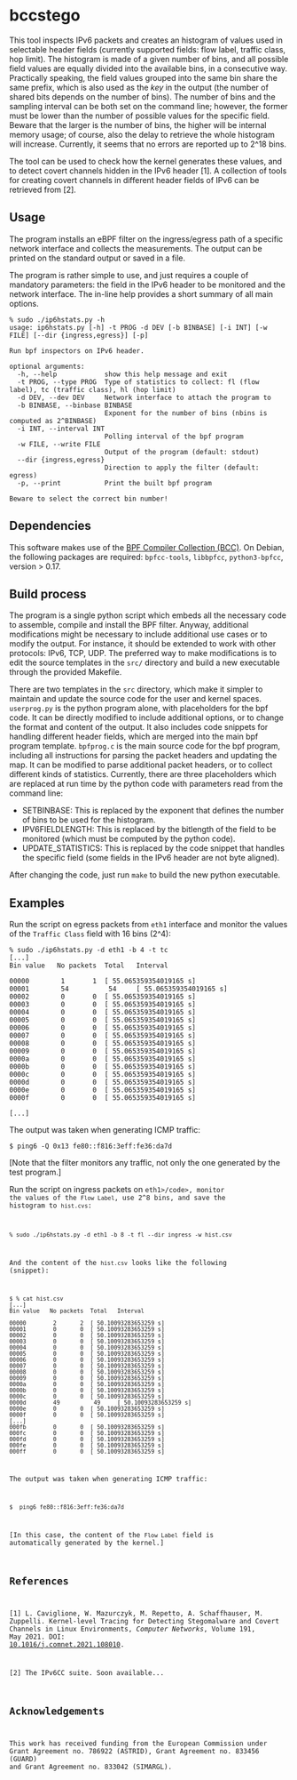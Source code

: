 # bccstego

This tool inspects IPv6 packets and creates an histogram of values used in selectable header fields (currently supported fields: flow label, traffic class, hop limit). The histogram is made of a given number of bins, and all possible field values are equally divided into the available bins, in a consecutive way. Practically speaking, the field values grouped into the same bin share the same prefix, which is also used as the <i>key</i> in the output (the number of shared bits depends on the number of bins). 
The number of bins and the sampling interval can be both set on the command line; however, the former must be lower than the number of possible values for the specific field.
Beware that the larger is the number of bins, the higher will be internal memory usage; of course, also the delay to retrieve the whole histogram will increase. Currently, it seems that no errors are reported up to 2^18 bins.

The tool can be used to check how the kernel generates these values, and to detect covert channels hidden in the IPv6 header [1]. A collection of tools for creating covert channels in different header fields of IPv6 can be retrieved from [2].

## Usage

The program installs an eBPF filter on the ingress/egress path of a specific network interface and collects the measurements. The output can be printed on the standard output or saved in a file.

The program is rather simple to use, and just requires a couple of mandatory parameters: the field in the IPv6 header to be monitored and the network interface.
The in-line help provides a short summary of all main options.

```Shell
% sudo ./ip6hstats.py -h
usage: ip6hstats.py [-h] -t PROG -d DEV [-b BINBASE] [-i INT] [-w FILE] [--dir {ingress,egress}] [-p]

Run bpf inspectors on IPv6 header.

optional arguments:
  -h, --help            show this help message and exit
  -t PROG, --type PROG  Type of statistics to collect: fl (flow label), tc (traffic class), hl (hop limit)
  -d DEV, --dev DEV     Network interface to attach the program to
  -b BINBASE, --binbase BINBASE
                        Exponent for the number of bins (nbins is computed as 2^BINBASE)
  -i INT, --interval INT
                        Polling interval of the bpf program
  -w FILE, --write FILE
                        Output of the program (default: stdout)
  --dir {ingress,egress}
                        Direction to apply the filter (default: egress)
  -p, --print           Print the built bpf program

Beware to select the correct bin number!
```

## Dependencies

This software makes use of the <A href="https://github.com/iovisor/bcc">BPF Compiler Collection (BCC)</A>. On Debian, the following packages are required: <code>bpfcc-tools</code>, <code>libbpfcc</code>, <code>python3-bpfcc</code>, version > 0.17.

## Build process

The program is a single python script which embeds all the necessary code to assemble, compile and install the BPF filter. Anyway, additional modifications might be necessary to include additional use cases or to modify the output. For instance, it should be extended to work with other protocols: IPv6, TCP, UDP.
The preferred way to make modifications is to edit the source templates in the <code>src/</code> directory and build a new executable through the provided Makefile.

There are two templates in the <code>src</code> directory, which make it simpler to maintain and update the source code for the user and kernel spaces.
<code>userprog.py</code> is the python program alone, with placeholders for the bpf code. 
It can be directly modified to include additional options, or to change the format and content of the output. 
It also includes code snippets for handling different header fields, which are merged into the main bpf program template.
<code>bpfprog.c</code> is the main source code for the bpf program, including all instructions for parsing the packet headers and updating the map. 
It can be modified to parse additional packet headers, or to collect different kinds of statistics. Currently, there are three placeholders which are replaced at run time by the python code with parameters read from the command line:
<ul>
<li>SETBINBASE: This is replaced by the exponent that defines the number of bins to be used for the histogram. 
<li>IPV6FIELDLENGTH: This is replaced by the bitlength of the field to be monitored (which must be computed by the python code).
<li>UPDATE_STATISTICS: This is replaced by the code snippet that handles the specific field (some fields in the IPv6 header are not byte aligned).
</ul>

After changing the code, just run <code>make</code> to build the new python executable.

## Examples

Run the script on egress packets from <code>eth1</code> interface and monitor the values of the <code>Traffic Class</code> field with 16 bins (2^4):

```Shell
% sudo ./ip6hstats.py -d eth1 -b 4 -t tc 
[...]
Bin value	No packets	Total	Interval

00000 		 1 		 1 	[ 55.065359354019165 s]
00001 		 54 		 54 	[ 55.065359354019165 s]
00002 		 0 		 0 	[ 55.065359354019165 s]
00003 		 0 		 0 	[ 55.065359354019165 s]
00004 		 0 		 0 	[ 55.065359354019165 s]
00005 		 0 		 0 	[ 55.065359354019165 s]
00006 		 0 		 0 	[ 55.065359354019165 s]
00007 		 0 		 0 	[ 55.065359354019165 s]
00008 		 0 		 0 	[ 55.065359354019165 s]
00009 		 0 		 0 	[ 55.065359354019165 s]
0000a 		 0 		 0 	[ 55.065359354019165 s]
0000b 		 0 		 0 	[ 55.065359354019165 s]
0000c 		 0 		 0 	[ 55.065359354019165 s]
0000d 		 0 		 0 	[ 55.065359354019165 s]
0000e 		 0 		 0 	[ 55.065359354019165 s]
0000f 		 0 		 0 	[ 55.065359354019165 s]

[...]
```
The output was taken when generating ICMP traffic:

```Shell
$ ping6 -Q 0x13 fe80::f816:3eff:fe36:da7d
```
[Note that the filter monitors any traffic, not only the one generated by the test program.]

Run the script on ingress packets on <code>eth1>/code>, monitor the values of the <code>Flow Label</code>, use 2^8 bins, and save the histogram to <code>hist.cvs</code>:
  
 
```Shell
% sudo ./ip6hstats.py -d eth1 -b 8 -t fl --dir ingress -w hist.csv
```
And the content of the <code>hist.csv</code> looks like the following (snippet):

```Shell
$ % cat hist.csv 
[...]
Bin value	No packets	Total	Interval

00000 		 2 		 2 	[ 50.10093283653259 s]
00001 		 0 		 0 	[ 50.10093283653259 s]
00002 		 0 		 0 	[ 50.10093283653259 s]
00003 		 0 		 0 	[ 50.10093283653259 s]
00004 		 0 		 0 	[ 50.10093283653259 s]
00005 		 0 		 0 	[ 50.10093283653259 s]
00006 		 0 		 0 	[ 50.10093283653259 s]
00007 		 0 		 0 	[ 50.10093283653259 s]
00008 		 0 		 0 	[ 50.10093283653259 s]
00009 		 0 		 0 	[ 50.10093283653259 s]
0000a 		 0 		 0 	[ 50.10093283653259 s]
0000b 		 0 		 0 	[ 50.10093283653259 s]
0000c 		 0 		 0 	[ 50.10093283653259 s]
0000d 		 49 		 49 	[ 50.10093283653259 s]
0000e 		 0 		 0 	[ 50.10093283653259 s]
0000f 		 0 		 0 	[ 50.10093283653259 s]
[...]
000fb 		 0 		 0 	[ 50.10093283653259 s]
000fc 		 0 		 0 	[ 50.10093283653259 s]
000fd 		 0 		 0 	[ 50.10093283653259 s]
000fe 		 0 		 0 	[ 50.10093283653259 s]
000ff 		 0 		 0 	[ 50.10093283653259 s]
```

The output was taken when generating ICMP traffic:

```Shell
$  ping6 fe80::f816:3eff:fe36:da7d
```
[In this case, the content of the <code>Flow Label</code> field is automatically generated by the kernel.]

## References

[1] L. Caviglione, W. Mazurczyk, M. Repetto, A. Schaffhauser, M. Zuppelli. Kernel-level Tracing for Detecting Stegomalware and Covert Channels in Linux Environments, <i>Computer Networks</i>, Volume 191, May 2021. DOI: <A href="https://doi.org/10.1016/j.comnet.2021.108010">10.1016/j.comnet.2021.108010</A>.

[2] The IPv6CC suite. Soon available...

## Acknowledgements

This work has received funding from the European Commission under Grant Agreement no. 786922 (ASTRID), Grant Agreement no. 833456 (GUARD) and Grant Agreement no. 833042 (SIMARGL).
